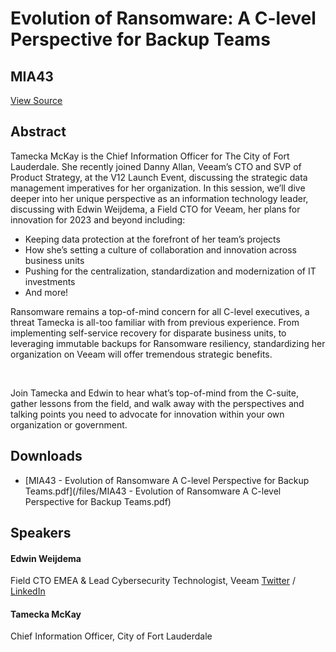 # Evolution of Ransomware: A C-level Perspective for Backup Teams
## MIA43
[View Source](https://connect.veeam.com/flow/veeam/veeamon2023/attendeeportal/page/sessioncatalog/session/1678929534458001QdYQ)

## Abstract
Tamecka McKay is the Chief Information Officer for The City of Fort Lauderdale. She recently joined Danny Allan, Veeam’s CTO and SVP of Product Strategy, at the V12 Launch Event, discussing the strategic data management imperatives for her organization. In this session, we’ll dive deeper into her unique perspective as an information technology leader, discussing with Edwin Weijdema, a Field CTO for Veeam, her plans for innovation for 2023 and beyond including:


- Keeping data protection at the forefront of her team’s projects
- How she’s setting a culture of collaboration and innovation across business units
- Pushing for the centralization, standardization and modernization of IT investments
- And more!


Ransomware remains a top-of-mind concern for all C-level executives, a threat Tamecka is all-too familiar with from previous experience. From implementing self-service recovery for disparate business units, to leveraging immutable backups for Ransomware resiliency, standardizing her organization on Veeam will offer tremendous strategic benefits.

 

Join Tamecka and Edwin to hear what’s top-of-mind from the C-suite, gather lessons from the field, and walk away with the perspectives and talking points you need to advocate for innovation within your own organization or government. 


## Downloads
- [MIA43 - Evolution of Ransomware A C-level Perspective for Backup Teams.pdf](/files/MIA43 - Evolution of Ransomware A C-level Perspective for Backup Teams.pdf)

## Speakers
#### Edwin Weijdema
Field CTO EMEA & Lead Cybersecurity Technologist, Veeam
[Twitter](https://twitter.com/Viperian) / [LinkedIn](https://www.linkedin.com/in/eweijdema)
#### Tamecka McKay
Chief Information Officer, City of Fort Lauderdale